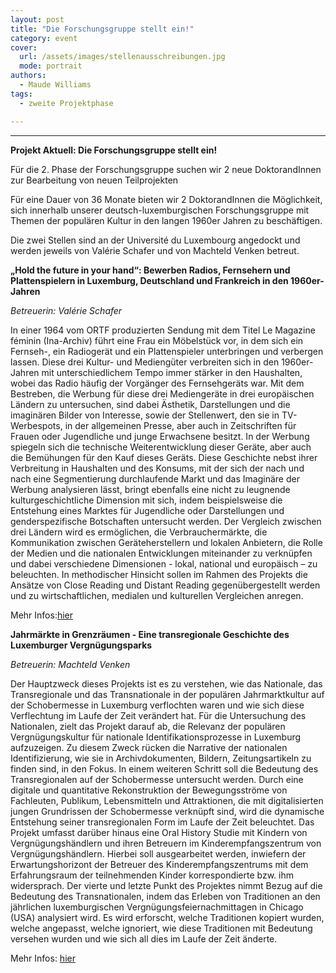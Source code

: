 ```yaml
---
layout: post
title: "Die Forschungsgruppe stellt ein!"
category: event
cover:
  url: /assets/images/stellenausschreibungen.jpg
  mode: portrait
authors:
  - Maude Williams
tags:
  - zweite Projektphase

---
```

****

**Projekt Aktuell: Die Forschungsgruppe stellt ein!**

Für die 2. Phase der Forschungsgruppe suchen wir 2 neue DoktorandInnen zur Bearbeitung von neuen Teilprojekten

<!-- more -->

Für eine Dauer von 36 Monate bieten wir 2 DoktorandInnen die Möglichkeit, sich innerhalb unserer deutsch-luxemburgischen Forschungsgruppe mit Themen der populären Kultur in den langen 1960er Jahren zu beschäftigen.

Die zwei Stellen sind an der Université du Luxembourg angedockt und werden jeweils von Valérie Schafer und von Machteld Venken betreut.


**„Hold the future in your hand“: Bewerben Radios, Fernsehern und Plattenspielern in Luxemburg, Deutschland und Frankreich in den 1960er-Jahren**

*Betreuerin: Valérie Schafer*

In einer 1964 vom ORTF produzierten Sendung mit dem Titel Le Magazine féminin (Ina-Archiv) führt eine Frau ein Möbelstück vor, in dem sich ein Fernseh-, ein Radiogerät und ein Plattenspieler unterbringen und verbergen lassen. Diese drei Kultur- und Mediengüter verbreiten sich in den 1960er-Jahren mit unterschiedlichem Tempo immer stärker in den Haushalten, wobei das Radio häufig der Vorgänger des Fernsehgeräts war. Mit dem Bestreben, die Werbung für diese drei Mediengeräte in drei europäischen Ländern zu untersuchen, sind dabei Ästhetik, Darstellungen und die imaginären Bilder von Interesse, sowie der Stellenwert, den sie in TV-Werbespots, in der allgemeinen Presse, aber auch in Zeitschriften für Frauen oder Jugendliche und junge Erwachsene besitzt. In der Werbung spiegeln sich die technische Weiterentwicklung dieser Geräte, aber auch die Bemühungen für den Kauf dieses Geräts. Diese Geschichte nebst ihrer Verbreitung in Haushalten und des Konsums, mit der sich der nach und nach eine Segmentierung durchlaufende Markt und das Imaginäre der Werbung analysieren lässt, bringt ebenfalls eine nicht zu leugnende kulturgeschichtliche Dimension mit sich, indem beispielsweise die Entstehung eines Marktes für Jugendliche oder Darstellungen und genderspezifische Botschaften untersucht werden. Der Vergleich zwischen drei Ländern wird es ermöglichen, die Verbrauchermärkte, die Kommunikation zwischen Geräteherstellern und lokalen Anbietern, die Rolle der Medien und die nationalen Entwicklungen miteinander zu verknüpfen und dabei verschiedene Dimensionen - lokal, national und europäisch – zu beleuchten. In methodischer Hinsicht sollen im Rahmen des Projekts die Ansätze von Close Reading und Distant Reading gegenübergestellt werden und zu wirtschaftlichen, medialen und kulturellen Vergleichen anregen.  

Mehr Infos:[hier](https://recruitment.uni.lu/en/details.html?nPostingId=65518&nPostingTargetId=94259&id=QMUFK026203F3VBQB7V7VV4S8&LG=UK&mask=karriereseiten&sType=Social%20Recruiting)


**Jahrmärkte in Grenzräumen - Eine transregionale Geschichte des Luxemburger Vergnügungsparks**

*Betreuerin: Machteld Venken*

Der Hauptzweck dieses Projekts ist es zu verstehen, wie das Nationale, das Transregionale und das Transnationale in der populären Jahrmarktkultur auf der Schobermesse in Luxemburg verflochten waren und wie sich diese Verflechtung im Laufe der Zeit verändert hat. Für die Untersuchung des Nationalen, zielt das Projekt darauf ab, die Relevanz der populären Vergnügungskultur für nationale Identifikationsprozesse in Luxemburg aufzuzeigen. Zu diesem Zweck rücken die Narrative der nationalen Identifizierung, wie sie in Archivdokumenten, Bildern, Zeitungsartikeln zu finden sind, in den Fokus. In einem weiteren Schritt soll die Bedeutung des Transregionalen auf der Schobermesse untersucht werden. Durch eine digitale und quantitative Rekonstruktion der Bewegungsströme von Fachleuten, Publikum, Lebensmitteln und Attraktionen, die mit digitalisierten jungen Grundrissen der Schobermesse verknüpft sind, wird die dynamische Entstehung seiner transregionalen Form im Laufe der Zeit beleuchtet. Das Projekt umfasst darüber hinaus eine Oral History Studie mit Kindern von Vergnügungshändlern und ihren Betreuern im Kinderempfangszentrum von Vergnügungshändlern. Hierbei soll ausgearbeitet werden, inwiefern der Erwartungshorizont der Betreuer des Kinderempfangszentrums mit dem Erfahrungsraum der teilnehmenden Kinder korrespondierte bzw. ihm widersprach. Der vierte und letzte Punkt des Projektes nimmt Bezug auf die Bedeutung des Transnationalen, indem das Erleben von Traditionen an den jährlichen luxemburgischen Vergnügungsfeiernachmittagen in Chicago (USA) analysiert wird. Es wird erforscht, welche Traditionen kopiert wurden, welche angepasst, welche ignoriert, wie diese Traditionen mit Bedeutung versehen wurden und wie sich all dies im Laufe der Zeit änderte.

Mehr Infos: [hier](https://recruitment.uni.lu/en/details.html?id=QMUFK026203F3VBQB7V7VV4S8&nPostingID=65517&nPostingTargetID=94219&mask=karriereseiten&lg=UK)
